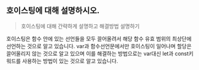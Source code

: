 ## 호이스팅에 대해 설명하시오.

> 호이스팅에 대해 간략하게 설명하고 해결방법 설명하기

호이스팅은 함수 안에 있는 선언들을 모두 끌어올려서 해당 함수 유효 범위의 최상단에 선언하는 것으로 알고 있습니다. var과 함수선언문에서만 호이스팅이 일어나며 할당은 끌어올리지 않는 것으로 알고 있으며 이를 해결하는 방법으로는 var대신 let과 const키워드를 사용하는 방법이 있는 것으로 알고 있습니다.